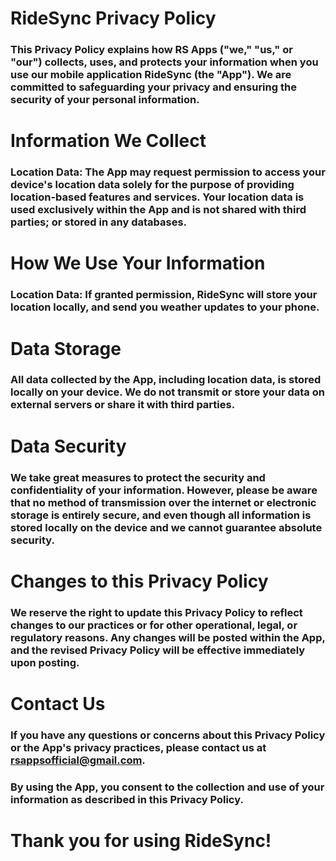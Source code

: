# RideSync Privacy Policy

### This Privacy Policy explains how RS Apps ("we," "us," or "our") collects, uses, and protects your information when you use our mobile application RideSync (the "App"). We are committed to safeguarding your privacy and ensuring the security of your personal information.

# Information We Collect

### Location Data: The App may request permission to access your device's location data solely for the purpose of providing location-based features and services. Your location data is used exclusively within the App and is not shared with third parties; or stored in any databases.

# How We Use Your Information

### Location Data: If granted permission, RideSync will store your location locally, and send you weather updates to your phone.

# Data Storage

### All data collected by the App, including location data, is stored locally on your device. We do not transmit or store your data on external servers or share it with third parties.

# Data Security

### We take great measures to protect the security and confidentiality of your information. However, please be aware that no method of transmission over the internet or electronic storage is entirely secure, and even though all information is stored locally on the device and we cannot guarantee absolute security.

# Changes to this Privacy Policy

### We reserve the right to update this Privacy Policy to reflect changes to our practices or for other operational, legal, or regulatory reasons. Any changes will be posted within the App, and the revised Privacy Policy will be effective immediately upon posting.

# Contact Us

### If you have any questions or concerns about this Privacy Policy or the App's privacy practices, please contact us at rsappsofficial@gmail.com.

### By using the App, you consent to the collection and use of your information as described in this Privacy Policy.

# Thank you for using RideSync!
